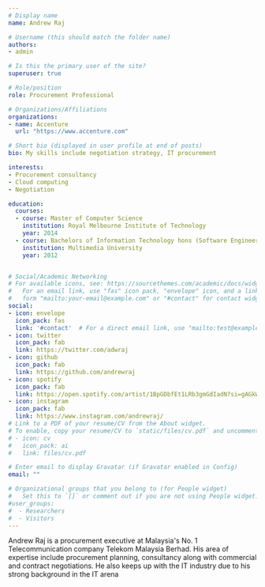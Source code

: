 ```yaml
---
# Display name
name: Andrew Raj

# Username (this should match the folder name)
authors:
- admin

# Is this the primary user of the site?
superuser: true

# Role/position
role: Procurement Professional

# Organizations/Affiliations
organizations:
- name: Accenture
  url: "https://www.accenture.com"

# Short bio (displayed in user profile at end of posts)
bio: My skills include negotiation strategy, IT procurement

interests:
- Procurement consultancy
- Cloud computing
- Negotiation

education:
  courses:
  - course: Master of Computer Science
    institution: Royal Melbourne Institute of Technology
    year: 2014
  - course: Bachelors of Information Technology hons (Software Engineering)
    institution: Multimedia University
    year: 2012


# Social/Academic Networking
# For available icons, see: https://sourcethemes.com/academic/docs/widgets/#icons
#   For an email link, use "fas" icon pack, "envelope" icon, and a link in the
#   form "mailto:your-email@example.com" or "#contact" for contact widget.
social:
- icon: envelope
  icon_pack: fas
  link: '#contact'  # For a direct email link, use "mailto:test@example.org".
- icon: twitter
  icon_pack: fab
  link: https://twitter.com/adwraj
- icon: github
  icon_pack: fab
  link: https://github.com/andrewraj
- icon: spotify
  icon_pack: fab
  link: https://open.spotify.com/artist/1BpGDbfEt1LRb3gmGdIadN?si=gAGkWjiGSUa4Bvt55-vTPQ
- icon: instagram
  icon_pack: fab
  link: https://www.instagram.com/andrewraj/
# Link to a PDF of your resume/CV from the About widget.
# To enable, copy your resume/CV to `static/files/cv.pdf` and uncomment the lines below.  
# - icon: cv
#   icon_pack: ai
#   link: files/cv.pdf

# Enter email to display Gravatar (if Gravatar enabled in Config)
email: ""

# Organizational groups that you belong to (for People widget)
#   Set this to `[]` or comment out if you are not using People widget.  
#user_groups:
#  - Researchers
#  - Visitors
---
```


Andrew Raj is a procurement executive at Malaysia's No. 1 Telecommunication company Telekom Malaysia Berhad. His area of expertise include procurement planning, consultancy along with commercial and contract negotiations. He also keeps up with the IT industry due to his strong background in the IT arena
